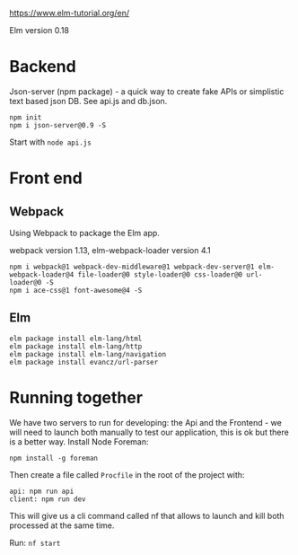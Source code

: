 https://www.elm-tutorial.org/en/

Elm version 0.18

# Backend

Json-server (npm package) - a quick way to create fake APIs or simplistic text based json DB.
See api.js and db.json.

```
npm init
npm i json-server@0.9 -S
```

Start with ```node api.js```

# Front end

## Webpack
Using Webpack to package the Elm app.

webpack version 1.13, elm-webpack-loader version 4.1

```
npm i webpack@1 webpack-dev-middleware@1 webpack-dev-server@1 elm-webpack-loader@4 file-loader@0 style-loader@0 css-loader@0 url-loader@0 -S
npm i ace-css@1 font-awesome@4 -S
```

## Elm
```
elm package install elm-lang/html
elm package install elm-lang/http
elm package install elm-lang/navigation
elm package install evancz/url-parser
```

# Running together

We have two servers to run for developing: the Api and the Frontend - we will need to launch both manually to test our application, this is ok but there is a better way.
Install Node Foreman:
```
npm install -g foreman
```
Then create a file called `Procfile` in the root of the project with:
```
api: npm run api
client: npm run dev
```

This will give us a cli command called nf that allows to launch and kill both processed at the same time.

Run:
```nf start```
